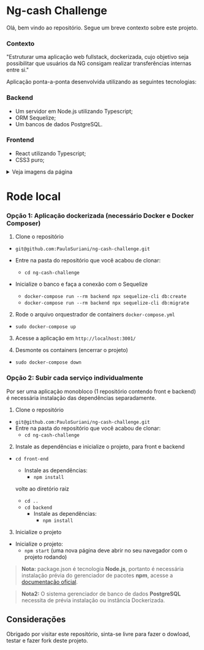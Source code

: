 # Ng-cash Challenge

Olá, bem vindo ao repositório. Segue um breve contexto sobre este projeto. 


### Contexto

"Estruturar uma aplicação web fullstack, dockerizada, cujo objetivo seja possibilitar que usuários da NG consigam realizar transferências internas entre si."


Aplicação ponta-a-ponta desenvolvida utilizando as seguintes tecnologias:

### Backend
- Um servidor em Node.js utilizando Typescript;
- ORM Sequelize;
- Um bancos de dados PostgreSQL.

### Frontend
- React utilizando Typescript;
- CSS3 puro;


<details>
  <summary>Veja imagens da página</summary>
  
### 

Desculpe, imagens estarão diponíveis em breve!

###  
</details>

# Rode local

### Opção 1: Aplicação dockerizada (necessário Docker e Docker Composer)

1. Clone o repositório
  * `git@github.com:PauloSuriani/ng-cash-challenge.git`
  
  * Entre na pasta do repositório que você acabou de clonar:
    * `cd ng-cash-challenge`
  
  * Inicialize o banco e faça a conexão com o Sequelize  
    * `docker-compose run --rm backend npx sequelize-cli db:create`
    * `docker-compose run --rm backend npx sequelize-cli db:migrate`


2. Rode o arquivo orquestrador de containers `docker-compose.yml` 
  * `sudo docker-compose up`
  

3. Acesse a aplicação em `http://localhost:3001/`


4. Desmonte os containers (encerrar o projeto)
  * `sudo docker-compose down`


### Opção 2: Subir cada serviço individualmente

Por ser uma aplicação monobloco (1 repositório contendo front e backend) é necessária instalação das dependências separadamente.

1. Clone o repositório
  * `git@github.com:PauloSuriani/ng-cash-challenge.git`
  * Entre na pasta do repositório que você acabou de clonar:
    * `cd ng-cash-challenge`
    
    
2. Instale as dependências e inicialize o projeto, para front e backend  
  * `cd front-end`
    * Instale as dependências:
      * `npm install`
      
    volte ao diretório raiz
    * `cd ..`
    * `cd backend`
      * Instale as dependências:
        * `npm install`


3. Inicialize o projeto
  * Inicialize o projeto:
    * `npm start` (uma nova página deve abrir no seu navegador com o projeto rodando)



> **Nota:** package.json é tecnologia **Node.js**, portanto é necessária instalação prévia do gerenciador de pacotes **npm**, acesse a [documentação oficial](https://www.npmjs.com/).

> **Nota2:** O sistema gerenciador de banco de dados **PostgreSQL** necessita de prévia instalação ou instância Dockerizada.

## Considerações

Obrigado por visitar este repositório, sinta-se livre para fazer o dowload, testar e fazer fork deste projeto.
